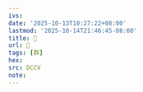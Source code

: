 ```yaml
---
ivs:
date: '2025-10-13T10:27:22+08:00'
lastmod: '2025-10-14T21:46:45-08:00'
title: 􁏃
url: 􁏃
tags: [群]
hex: 
src: DCCV
note:
---
```

